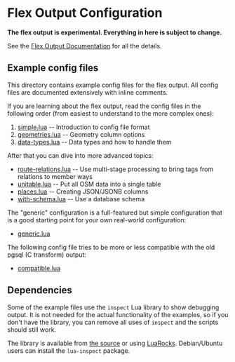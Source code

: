 
# Flex Output Configuration

**The flex output is experimental. Everything in here is subject to change.**

See the [Flex Output Documentation](../docs/flex.md) for all the details.

## Example config files

This directory contains example config files for the flex output. All config
files are documented extensively with inline comments.

If you are learning about the flex output, read the config files in the
following order (from easiest to understand to the more complex ones):

1. [simple.lua](simple.lua) -- Introduction to config file format
2. [geometries.lua](geometries.lua) -- Geometry column options
3. [data-types.lua](data-types.lua) -- Data types and how to handle them

After that you can dive into more advanced topics:

* [route-relations.lua](route-relations.lua) -- Use multi-stage processing
  to bring tags from relations to member ways
* [unitable.lua](unitable.lua) -- Put all OSM data into a single table
* [places.lua](places.lua) -- Creating JSON/JSONB columns
* [with-schema.lua](with-schema.lua) -- Use a database schema

The "generic" configuration is a full-featured but simple configuration that
is a good starting point for your own real-world configuration:

* [generic.lua](generic.lua)

The following config file tries to be more or less compatible with the old
pgsql (C transform) output:

* [compatible.lua](compatible.lua)

## Dependencies

Some of the example files use the `inspect` Lua library to show debugging
output. It is not needed for the actual functionality of the examples, so if
you don't have the library, you can remove all uses of `inspect` and the
scripts should still work.

The library is available from [the
source](https://github.com/kikito/inspect.lua) or using
[LuaRocks](https://luarocks.org/modules/kikito/inspect). Debian/Ubuntu users
can install the `lua-inspect` package.


